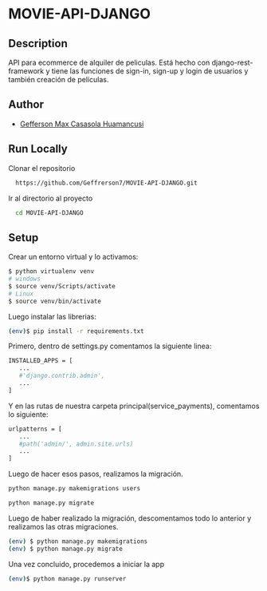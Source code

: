 # MOVIE-API-DJANGO

## Description
API para ecommerce de alquiler de peliculas. Está hecho con django-rest-framework y tiene las funciones de sign-in, sign-up y login de usuarios y también creación de películas.

## Author
- [Gefferson Max Casasola Huamancusi](https://www.github.com/Geffrerson7)

## Run Locally

Clonar el repositorio

```bash
  https://github.com/Geffrerson7/MOVIE-API-DJANGO.git
```

Ir al directorio al proyecto

```bash
  cd MOVIE-API-DJANGO
```

## Setup
Crear un entorno virtual y lo activamos:

```sh
$ python virtualenv venv
# windows
$ source venv/Scripts/activate
# Linux
$ source venv/bin/activate
```

Luego instalar las librerias:

```sh
(env)$ pip install -r requirements.txt
```

Primero, dentro de settings.py comentamos la siguiente linea:  
```sh
INSTALLED_APPS = [
   ...
   #'django.contrib.admin',
   ...
]
```
Y en las rutas de nuestra carpeta principal(service_payments), comentamos lo siguiente:
```sh
urlpatterns = [
   ...
   #path('admin/', admin.site.urls) 
   ...
]
```
Luego de hacer esos pasos, realizamos la migración.
```sh
python manage.py makemigrations users

python manage.py migrate
```
Luego de haber realizado la migración, descomentamos todo lo anterior y realizamos las otras migraciones.
```sh
(env) $ python manage.py makemigrations
(env) $ python manage.py migrate
```

Una vez concluido, procedemos a iniciar la app
```sh
(env)$ python manage.py runserver
```
